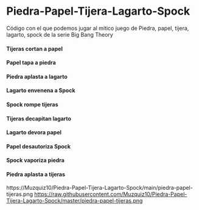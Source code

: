 # Piedra-Papel-Tijera-Lagarto-Spock
Código con el que podemos jugar al mítico juego de Piedra, papel, tijera, lagarto, spock de la serie Big Bang Theory 

#### Tijeras cortan a papel
#### Papel tapa a piedra
#### Piedra aplasta a lagarto
#### Lagarto envenena a Spock
#### Spock rompe tijeras
#### Tijeras decapitan lagarto
#### Lagarto devora papel
#### Papel desautoriza Spock
#### Spock vaporiza piedra
#### Piedra aplasta a tijeras

https://Muzquiz10/Piedra-Papel-Tijera-Lagarto-Spock/main/piedra-papel-tijeras.png
https://raw.githubusercontent.com/Muzquiz10/Piedra-Papel-Tijera-Lagarto-Spock/master/piedra-papel-tijeras.png
